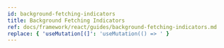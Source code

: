 ```yaml
---
id: background-fetching-indicators
title: Background Fetching Indicators
ref: docs/framework/react/guides/background-fetching-indicators.md
replace: { 'useMutation[(]': 'useMutation(() => ' }
---
```

